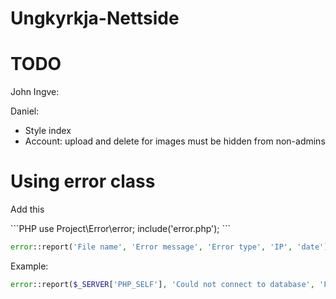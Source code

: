 # Ungkyrkja-Nettside

# TODO

John Ingve:

Daniel:
- Style index
- Account: upload and delete for images must be hidden from non-admins

# Using error class

<p>Add this</p>
```PHP
use Project\Error\error;
include('error.php');
```

```PHP
error::report('File name', 'Error message', 'Error type', 'IP', 'date');
```
<p>Example:</p>

```PHP
error::report($_SERVER['PHP_SELF'], 'Could not connect to database', 'Fatal', $_SERVER['REMOTE_ADDR'], date('Y-m-d h:i:sa'));
```
